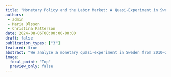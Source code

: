 ```yaml
---
title: "Monetary Policy and the Labor Market: A Quasi-Experiment in Sweden"
authors:
 - admin
 - Maria Olsson
 - Christina Patterson
date: 2024-08-06T00:00:00-00:00
draft: false
publication_types: ["3"]
featured: true
abstract: "We analyze a monetary quasi-experiment in Sweden from 2010–2011, when the Riksbank raised the interest rate substantially. We argue that this increase was unrelated to labor market conditions, driven instead by new concerns at the Riksbank about financial stability. Using a battery of specifications that rule out domestic or international confounders, we show that this monetary tightening led to a substantial economic contraction, raising unemployment by 1–2 percentage points. Using administrative micro data, we find that sectors with nominal wage rigidity drove much of the unemployment response and that the monetary contraction was more regressive than the typical business cycle."
image:
  focal_point: "Top"
  preview_only: false
---
```



